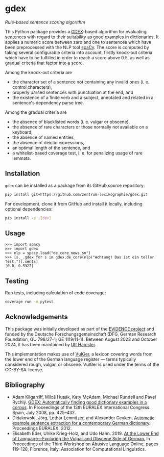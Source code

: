 # gdex

_Rule-based sentence scoring algorithm_

This Python package provides a
[GDEX](https://www.sketchengine.eu/guide/gdex/)-based algorithm for
evaluating sentences with regard to their suitability as good examples
in dictionaries. It applies a numeric score between zero and one to
sentences which have been preprocessed with the NLP tool
[spaCy](https://spacy.io/). The score is computed by taking several
configurable criteria into account, firstly knock-out criteria which
have to be fulfilled in order to reach a score above 0.5, as well as
gradual criteria that factor into a score.

Among the knock-out criteria are

* the character set of a sentence not containing any invalid ones (i. e. control characters),
* properly parsed sentences with punctuation at the end, and
* the existence of a finite verb and a subject, annotated and related
  in a sentence's dependency parse tree.

Among the gradual criteria are

* the absence of blacklisted words (i. e. vulgar or obscene),
* the absence of rare characters or those normally not available on a keyboard,
* the absence of named entities,
* the absence of deictic expressions,
* an optimal length of the sentence, and
* a whitelist-based coverage test, i. e. for penalizing usage of rare lemmata.

## Installation

`gdex` can be installed as a package from its GitHub source repository:

```sh
pip install git+https://github.com/zentrum-lexikographie/gdex.git
```

For development, clone it from GitHub and install it locally, including optional dependencies:

``` sh
pip install -e .[dev]
```

## Usage


``` python-console
>>> import spacy
>>> import gdex
>>> nlp = spacy.load("de_core_news_sm")
>>> [s._.gdex for s in gdex.de_core(nlp("Achtung! Das ist ein toller Test.")).sents]
[0.0, 0.5322]
```

## Testing

Run tests, including calculation of code coverage:

``` sh
coverage run -m pytest
```

## Acknowledgements

This package was initially developed as part of the [EVIDENCE
project](https://gepris.dfg.de/gepris/projekt/433249742) and funded by
the Deutsche Forschungsgemeinschaft (DFG, German Research Foundation,
GU 798/27-1; GE 1119/11-1). Between August 2023 and October 2024, it
has been maintained by [Ulf Hamster](https://github.com/ulf1/).

This implementation makes use of [VulGer](https://aclanthology.org/W19-3513),
a lexicon covering words from the lower end of the German language
register — terms typically considered rough, vulgar, or
obscene. VulGer is used under the terms of the CC-BY-SA license.

## Bibliography

* Adam Kilgarriff, Miloš Husák, Katy McAdam, Michael Rundell and Pavel
  Rychlý. [GDEX: Automatically finding good dictionary examples in a
  corpus](http://www.sketchengine.co.uk/wp-content/uploads/2015/05/GDEX_Automatically_finding_2008.pdf).
  In Proceedings of the 13th EURALEX International Congress. Spain,
  July 2008, pp. 425–432.
* Didakowski, Jörg, Lothar Lemnitzer, and Alexander Geyken. [Automatic
  example sentence extraction for a contemporary German
  dictionary](https://euralex.org/publications/automatic-example-sentence-extraction-for-a-contemporary-german-dictionary/). Proceedings
  EURALEX. 2012.
* Elisabeth Eder, Ulrike Krieg-Holz, and Udo Hahn. 2019. [At the Lower
  End of Language—Exploring the Vulgar and Obscene Side of
  German.](https://aclanthology.org/W19-3513) In Proceedings of the
  Third Workshop on Abusive Language Online, pages 119–128, Florence,
  Italy. Association for Computational Linguistics.
